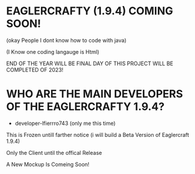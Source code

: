 # EAGLERCRAFTY (1.9.4) COMING SOON!
(okay People I dont know how to code with java)


(I Know one coding langauge is Html)

END OF THE YEAR WILL BE FINAL DAY OF THIS PROJECT WILL BE COMPLETED
OF 2023!

# WHO ARE THE MAIN DEVELOPERS OF THE EAGLERCRAFTY 1.9.4?
- developer-lfierrro743 (only me this time)

This is Frozen untill farther notice
(i will build a Beta Version of Eaglercraft 1.9.4)

Only the Client until the offical Release

A New Mockup Is Comeing Soon!
